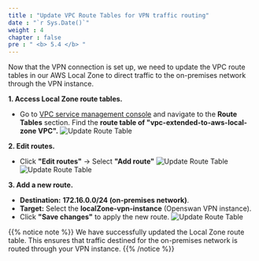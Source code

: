 ```yaml
---
title : "Update VPC Route Tables for VPN traffic routing"
date : "`r Sys.Date()`"
weight : 4
chapter : false
pre : " <b> 5.4 </b> "
---
```


Now that the VPN connection is set up, we need to update the VPC route tables in our AWS Local Zone to direct traffic to the on-premises network through the VPN instance.

**1. Access Local Zone route tables.**
+ Go to [VPC service management console](https://console.aws.amazon.com/vpc/home) and navigate to the **Route Tables** section. Find the **route table of "vpc-extended-to-aws-local-zone VPC".**
![Update Route Table](/images/5.sectionc/044-updatert.png)

**2. Edit routes.**
+ Click **"Edit routes"** → Select **"Add route"**
![Update Route Table](/images/5.sectionc/045-updatert.png)
![Update Route Table](/images/5.sectionc/046-updatert.png)

**3. Add a new route.**
+ **Destination:** **172.16.0.0/24 (on-premises network)**.
+ **Target:** Select the **localZone-vpn-instance** (Openswan VPN instance).
+ Click **"Save changes"** to apply the new route.
![Update Route Table](/images/5.sectionc/047-updatert.png)

{{% notice note %}}
We have successfully updated the Local Zone route table. This ensures that traffic destined for the on-premises network is routed through your VPN instance.
{{% /notice %}}